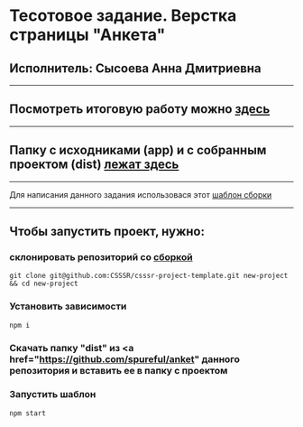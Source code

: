 # Тесотовое задание. Верстка страницы "Анкета"
## Исполнитель: Сысоева Анна Дмитриевна
***
## Посмотреть итоговую работу можно <a href="https://spureful.github.io/anket/dist/"> здесь </a>
***
## Папку с исходниками (app) и с собранным проектом (dist) <a href="https://github.com/spureful/anket"> лежат здесь </a> 
***
Для написания данного задания использовася этот <a href="https://github.com/CSSSR/csssr-project-template">  шаблон сборки </a>
***
## Чтобы запустить проект, нужно: 
### склонировать репозиторий со  <a href="https://github.com/CSSSR/csssr-project-template">  сборкой </a>
```
git clone git@github.com:CSSSR/csssr-project-template.git new-project && cd new-project
```
### Установить зависимости
```
npm i
```

### Cкачать папку "dist" из  <a href="https://github.com/spureful/anket" данного репозитория </a> и вставить ее в папку с проектом

### Запустить шаблон
```
npm start
```

